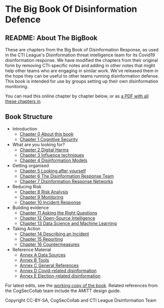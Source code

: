 # The Big Book Of Disinformation Defence

## README: About The BigBook
These are chapters from the Big Book of Disinformation Response, as used in the CTI League's Disinformation threat intelligence team for its Covid19 disinformation response. We have modified the chapters from their original form by removing CTI-specific notes and adding in other notes that might help other teams who are engaging in similar work. We've released them in the hope they can be useful to other teams running disinformation defense.
This book is intended for use by groups setting up their own disinformation monitoring. 

You can read this online chapter by chapter below, or as [a PDF with all these chapters in](BigBookOfDisinfoResponse_AllChapters.pdf). 

## Book Structure

* Introduction
   * [Chapter 0 About this book](C00_about_this_book.pdf)
   * [Chapter 1 Cognitive Security](C01_cognitive_security.pdf)
* What are you looking for? 
   * [Chapter 2 Digital Harms](C02_digital_harms.pdf)
   * [Chapter 3 Influence techniques](C03_influence_techniques.pdf)
   * [Chapter 4 Disinformation Models](C04_disinformation_models.pdf)
* Getting organised
   * [Chapter 5 Looking after yourself](C05_looking_after_yourself.pdf)
   * [Chapter 6 The Disinformation Response Team](C06_response_team.pdf)
   * [Chapter 7 Disinformation Response Networks](C07_response_networks.pdf)
* Reducing Risk
   * [Chapter 8 Risk Analysis](C08_risk_analysis.pdf)
   * [Chapter 9 Monitoring](C09_monitoring.pdf)
   * [Chapter 10 Incident Response](C10_incident_response.pdf)
* Building evidence
   * [Chapter 11 Asking the Right Questions](C11_asking_questions.pdf)
   * [Chapter 12 Open-Source Intelligence](C12_osint.pdf)
   * [Chapter 13 Data Science and Machine Learning](C13_data_science.pdf)
* Taking Action
   * [Chapter 14 Describing an Incident](C14_describing_an_incident.pdf)
   * [Chapter 15 Reporting](C15_reporting.pdf)
   * [Chapter 16 Countermeasures](C16_countermeasures.pdf)
* Reference Material
   * [Annex A Data Sources](CAA_data_sources.pdf)
   * [Annex B Tools](CBB_tools.pdf)
   * [Annex C General References](CCC_general_references.pdf)
   * [Annex D Covid-related disinformation](CDD_covid19_disinformation.pdf)
   * [Annex E Election-related disinformation](CEE_elections.pdf)

For latest edits, see the [working copy of the book](https://drive.google.com/drive/u/0/folders/164PoJDySDez6sr2yvcP6fPodpHifDIi7).  Related references from the CogSecCollab team include the AMITT design guide. 


Copyright CC-BY-SA, CogSecCollab and CTI League Disinformation Team